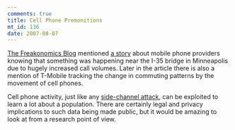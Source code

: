 ```yaml
--- 
comments: true
title: Cell Phone Premonitions
mt_id: 136
date: 2007-08-07
---
```

[The Freakonomics Blog](http://www.freakonomics.com/blog/) mentioned [a story](http://www.chicagotribune.com/services/newspaper/premium/printedition/Sunday/chi-cell_bdaug05,0,3857748.story?coll=chi-newslocalchicago-hed) about mobile phone providers knowing that something was happening near the I-35 bridge in Minneapolis due to hugely increased call volumes.  Later in the article there is also a mention of T-Mobile tracking the change in commuting patterns by the movement of cell phones.

Cell phone activity, just like any [side-channel attack](http://en.wikipedia.org/wiki/Side_channel_attack), can be exploited to learn a lot about a population.  There are certainly legal and privacy implications to such data being made public, but it would be amazing to look at from a research point of view.
